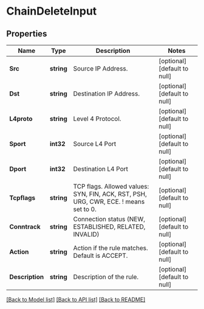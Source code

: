 # ChainDeleteInput

## Properties
Name | Type | Description | Notes
------------ | ------------- | ------------- | -------------
**Src** | **string** | Source IP Address. | [optional] [default to null]
**Dst** | **string** | Destination IP Address. | [optional] [default to null]
**L4proto** | **string** | Level 4 Protocol. | [optional] [default to null]
**Sport** | **int32** | Source L4 Port | [optional] [default to null]
**Dport** | **int32** | Destination L4 Port | [optional] [default to null]
**Tcpflags** | **string** | TCP flags. Allowed values: SYN, FIN, ACK, RST, PSH, URG, CWR, ECE. ! means set to 0. | [optional] [default to null]
**Conntrack** | **string** | Connection status (NEW, ESTABLISHED, RELATED, INVALID) | [optional] [default to null]
**Action** | **string** | Action if the rule matches. Default is ACCEPT. | [optional] [default to null]
**Description** | **string** | Description of the rule. | [optional] [default to null]

[[Back to Model list]](../README.md#documentation-for-models) [[Back to API list]](../README.md#documentation-for-api-endpoints) [[Back to README]](../README.md)


